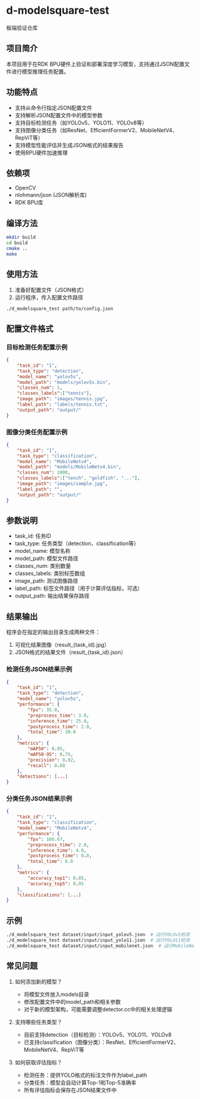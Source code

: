 # d-modelsquare-test

板端验证仓库

## 项目简介
本项目用于在RDK BPU硬件上验证和部署深度学习模型，支持通过JSON配置文件进行模型推理任务配置。

## 功能特点
- 支持从命令行指定JSON配置文件
- 支持解析JSON配置文件中的模型参数
- 支持目标检测任务（如YOLOv5、YOLO11、YOLOv8等）
- 支持图像分类任务（如ResNet、EfficientFormerV2、MobileNetV4、RepViT等）
- 支持模型性能评估并生成JSON格式的结果报告
- 使用BPU硬件加速推理

## 依赖项
- OpenCV
- nlohmann/json (JSON解析库)
- RDK BPU库

## 编译方法
```bash
mkdir build
cd build
cmake ..
make
```

## 使用方法
1. 准备好配置文件（JSON格式）
2. 运行程序，传入配置文件路径
```bash
./d_modelsquare_test path/to/config.json
```

## 配置文件格式

### 目标检测任务配置示例
```json
{
    "task_id": "1",
    "task_type": "detection",
    "model_name": "yolov5s",
    "model_path": "models/yolov5s.bin",
    "classes_num": 1,
    "classes_labels":["tennis"],
    "image_path": "images/tennis.jpg",
    "label_path": "labels/tennis.txt",
    "output_path": "output/"
}
```

### 图像分类任务配置示例
```json
{
    "task_id": "1",
    "task_type": "classification",
    "model_name": "MobileNetv4",
    "model_path": "models/MobileNetv4.bin",
    "classes_num": 1000,
    "classes_labels":["tench", "goldfish", "..."],
    "image_path": "images/sample.jpg",
    "label_path": "",
    "output_path": "output/"
}
```

## 参数说明
- task_id: 任务ID
- task_type: 任务类型（detection、classification等）
- model_name: 模型名称
- model_path: 模型文件路径
- classes_num: 类别数量
- classes_labels: 类别标签数组
- image_path: 测试图像路径
- label_path: 标签文件路径（用于计算评估指标，可选）
- output_path: 输出结果保存路径

## 结果输出
程序会在指定的输出目录生成两种文件：
1. 可视化结果图像（result_{task_id}.jpg）
2. JSON格式的结果文件（result_{task_id}.json）

### 检测任务JSON结果示例
```json
{
    "task_id": "1",
    "task_type": "detection",
    "model_name": "yolov5s",
    "performance": {
        "fps": 35.0,
        "preprocess_time": 3.0,
        "inference_time": 25.0,
        "postprocess_time": 2.0,
        "total_time": 30.0
    },
    "metrics": {
        "mAP50": 0.95,
        "mAP50-95": 0.75,
        "precision": 0.92,
        "recall": 0.88
    },
    "detections": [...]
}
```

### 分类任务JSON结果示例
```json
{
    "task_id": "1",
    "task_type": "classification",
    "model_name": "MobileNetv4",
    "performance": {
        "fps": 166.67,
        "preprocess_time": 2.0,
        "inference_time": 4.0,
        "postprocess_time": 0.0,
        "total_time": 6.0
    },
    "metrics": {
        "accuracy_top1": 0.85,
        "accuracy_top5": 0.95
    },
    "classifications": [...]
}
```

## 示例
```bash
./d_modelsquare_test dataset/input/input_yolov5.json  # 运行YOLOv5检测
./d_modelsquare_test dataset/input/input_yolo11.json  # 运行YOLO11检测
./d_modelsquare_test dataset/input/input_mobilenet.json  # 运行MobileNet分类
```

## 常见问题
1. 如何添加新的模型？
   - 将模型文件放入models目录
   - 修改配置文件中的model_path和相关参数
   - 对于新的模型架构，可能需要调整detector.cc中的相关处理逻辑

2. 支持哪些任务类型？
   - 目前支持detection（目标检测）：YOLOv5、YOLO11、YOLOv8
   - 已支持classification（图像分类）：ResNet、EfficientFormerV2、MobileNetV4、RepViT等

3. 如何获取评估指标？
   - 检测任务：提供YOLO格式的标注文件作为label_path
   - 分类任务：模型会自动计算Top-1和Top-5准确率
   - 所有评估指标会保存在JSON结果文件中
